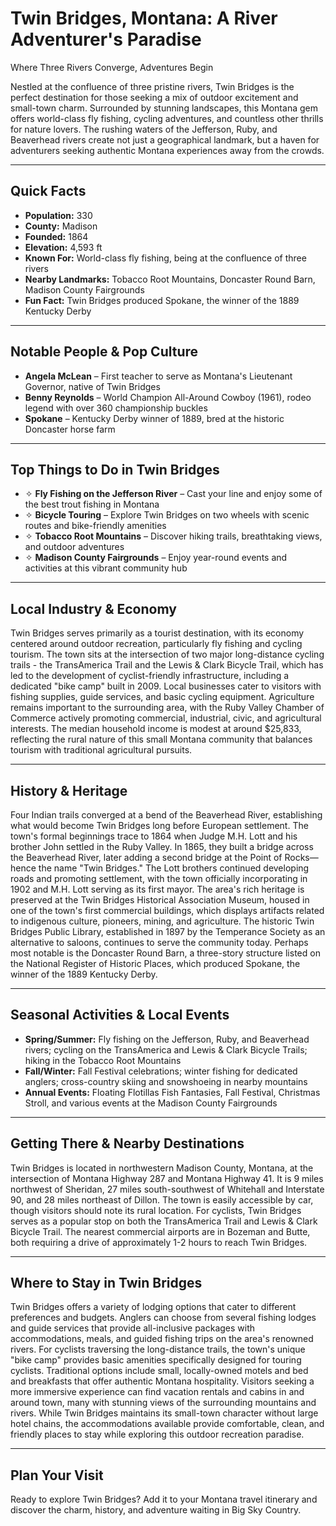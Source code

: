 # Twin Bridges, Montana: A River Adventurer's Paradise
Where Three Rivers Converge, Adventures Begin

Nestled at the confluence of three pristine rivers, Twin Bridges is the perfect destination for those seeking a mix of outdoor excitement and small-town charm. Surrounded by stunning landscapes, this Montana gem offers world-class fly fishing, cycling adventures, and countless other thrills for nature lovers. The rushing waters of the Jefferson, Ruby, and Beaverhead rivers create not just a geographical landmark, but a haven for adventurers seeking authentic Montana experiences away from the crowds.

---

## Quick Facts

- **Population:** 330
- **County:** Madison
- **Founded:** 1864
- **Elevation:** 4,593 ft
- **Known For:** World-class fly fishing, being at the confluence of three rivers
- **Nearby Landmarks:** Tobacco Root Mountains, Doncaster Round Barn, Madison County Fairgrounds
- **Fun Fact:** Twin Bridges produced Spokane, the winner of the 1889 Kentucky Derby

---

## Notable People & Pop Culture

- **Angela McLean** – First teacher to serve as Montana's Lieutenant Governor, native of Twin Bridges
- **Benny Reynolds** – World Champion All-Around Cowboy (1961), rodeo legend with over 360 championship buckles
- **Spokane** – Kentucky Derby winner of 1889, bred at the historic Doncaster horse farm

---

## Top Things to Do in Twin Bridges

- ✧ **Fly Fishing on the Jefferson River** – Cast your line and enjoy some of the best trout fishing in Montana
- ✧ **Bicycle Touring** – Explore Twin Bridges on two wheels with scenic routes and bike-friendly amenities
- ✧ **Tobacco Root Mountains** – Discover hiking trails, breathtaking views, and outdoor adventures
- ✧ **Madison County Fairgrounds** – Enjoy year-round events and activities at this vibrant community hub

---

## Local Industry & Economy

Twin Bridges serves primarily as a tourist destination, with its economy centered around outdoor recreation, particularly fly fishing and cycling tourism. The town sits at the intersection of two major long-distance cycling trails - the TransAmerica Trail and the Lewis & Clark Bicycle Trail, which has led to the development of cyclist-friendly infrastructure, including a dedicated "bike camp" built in 2009. Local businesses cater to visitors with fishing supplies, guide services, and basic cycling equipment. Agriculture remains important to the surrounding area, with the Ruby Valley Chamber of Commerce actively promoting commercial, industrial, civic, and agricultural interests. The median household income is modest at around $25,833, reflecting the rural nature of this small Montana community that balances tourism with traditional agricultural pursuits.

---

## History & Heritage

Four Indian trails converged at a bend of the Beaverhead River, establishing what would become Twin Bridges long before European settlement. The town's formal beginnings trace to 1864 when Judge M.H. Lott and his brother John settled in the Ruby Valley. In 1865, they built a bridge across the Beaverhead River, later adding a second bridge at the Point of Rocks—hence the name "Twin Bridges." The Lott brothers continued developing roads and promoting settlement, with the town officially incorporating in 1902 and M.H. Lott serving as its first mayor. The area's rich heritage is preserved at the Twin Bridges Historical Association Museum, housed in one of the town's first commercial buildings, which displays artifacts related to indigenous culture, pioneers, mining, and agriculture. The historic Twin Bridges Public Library, established in 1897 by the Temperance Society as an alternative to saloons, continues to serve the community today. Perhaps most notable is the Doncaster Round Barn, a three-story structure listed on the National Register of Historic Places, which produced Spokane, the winner of the 1889 Kentucky Derby.

---

## Seasonal Activities & Local Events

- **Spring/Summer:** Fly fishing on the Jefferson, Ruby, and Beaverhead rivers; cycling on the TransAmerica and Lewis & Clark Bicycle Trails; hiking in the Tobacco Root Mountains
- **Fall/Winter:** Fall Festival celebrations; winter fishing for dedicated anglers; cross-country skiing and snowshoeing in nearby mountains
- **Annual Events:** Floating Flotillas Fish Fantasies, Fall Festival, Christmas Stroll, and various events at the Madison County Fairgrounds

---

## Getting There & Nearby Destinations

Twin Bridges is located in northwestern Madison County, Montana, at the intersection of Montana Highway 287 and Montana Highway 41. It is 9 miles northwest of Sheridan, 27 miles south-southwest of Whitehall and Interstate 90, and 28 miles northeast of Dillon. The town is easily accessible by car, though visitors should note its rural location. For cyclists, Twin Bridges serves as a popular stop on both the TransAmerica Trail and Lewis & Clark Bicycle Trail. The nearest commercial airports are in Bozeman and Butte, both requiring a drive of approximately 1-2 hours to reach Twin Bridges.

---

## Where to Stay in Twin Bridges

Twin Bridges offers a variety of lodging options that cater to different preferences and budgets. Anglers can choose from several fishing lodges and guide services that provide all-inclusive packages with accommodations, meals, and guided fishing trips on the area's renowned rivers. For cyclists traversing the long-distance trails, the town's unique "bike camp" provides basic amenities specifically designed for touring cyclists. Traditional options include small, locally-owned motels and bed and breakfasts that offer authentic Montana hospitality. Visitors seeking a more immersive experience can find vacation rentals and cabins in and around town, many with stunning views of the surrounding mountains and rivers. While Twin Bridges maintains its small-town character without large hotel chains, the accommodations available provide comfortable, clean, and friendly places to stay while exploring this outdoor recreation paradise.

---

## Plan Your Visit

Ready to explore Twin Bridges? Add it to your Montana travel itinerary and discover the charm, history, and adventure waiting in Big Sky Country.

